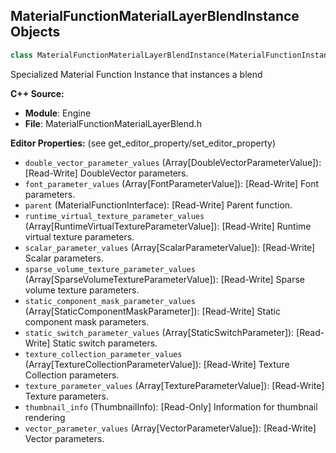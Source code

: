 ## MaterialFunctionMaterialLayerBlendInstance Objects

```python
class MaterialFunctionMaterialLayerBlendInstance(MaterialFunctionInstance)
```

Specialized Material Function Instance that instances a blend

**C++ Source:**

- **Module**: Engine
- **File**: MaterialFunctionMaterialLayerBlend.h

**Editor Properties:** (see get_editor_property/set_editor_property)

- ``double_vector_parameter_values`` (Array[DoubleVectorParameterValue]):  [Read-Write] DoubleVector parameters.
- ``font_parameter_values`` (Array[FontParameterValue]):  [Read-Write] Font parameters.
- ``parent`` (MaterialFunctionInterface):  [Read-Write] Parent function.
- ``runtime_virtual_texture_parameter_values`` (Array[RuntimeVirtualTextureParameterValue]):  [Read-Write] Runtime virtual texture parameters.
- ``scalar_parameter_values`` (Array[ScalarParameterValue]):  [Read-Write] Scalar parameters.
- ``sparse_volume_texture_parameter_values`` (Array[SparseVolumeTextureParameterValue]):  [Read-Write] Sparse volume texture parameters.
- ``static_component_mask_parameter_values`` (Array[StaticComponentMaskParameter]):  [Read-Write] Static component mask parameters.
- ``static_switch_parameter_values`` (Array[StaticSwitchParameter]):  [Read-Write] Static switch parameters.
- ``texture_collection_parameter_values`` (Array[TextureCollectionParameterValue]):  [Read-Write] Texture Collection parameters.
- ``texture_parameter_values`` (Array[TextureParameterValue]):  [Read-Write] Texture parameters.
- ``thumbnail_info`` (ThumbnailInfo):  [Read-Only] Information for thumbnail rendering
- ``vector_parameter_values`` (Array[VectorParameterValue]):  [Read-Write] Vector parameters.

<a id="unreal.MeshPaintVirtualTexture"></a>